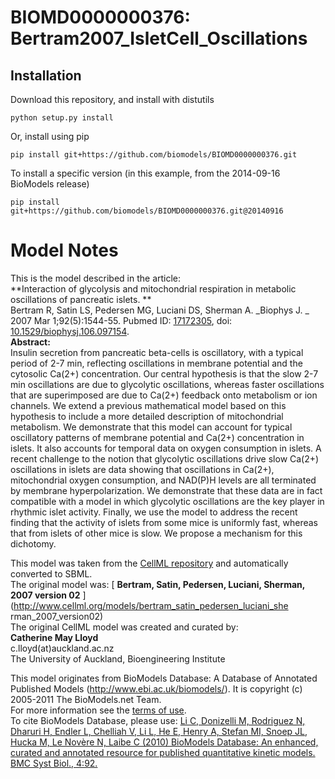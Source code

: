 # BIOMD0000000376: Bertram2007_IsletCell_Oscillations

## Installation

Download this repository, and install with distutils

`python setup.py install`

Or, install using pip

`pip install git+https://github.com/biomodels/BIOMD0000000376.git`

To install a specific version (in this example, from the 2014-09-16 BioModels release)

`pip install git+https://github.com/biomodels/BIOMD0000000376.git@20140916`


# Model Notes


This is the model described in the article:  
**Interaction of glycolysis and mitochondrial respiration in metabolic oscillations of pancreatic islets. **   
Bertram R, Satin LS, Pedersen MG, Luciani DS, Sherman A. _Biophys J. _ 2007
Mar 1;92(5):1544-55. Pubmed ID:
[17172305](http://www.ncbi.nlm.nih.gov/pubmed/17172305), doi:
[10.1529/biophysj.106.097154](http://dx.doi.org/10.1529/biophysj.106.097154).  
**Abstract:**   
Insulin secretion from pancreatic beta-cells is oscillatory, with a typical
period of 2-7 min, reflecting oscillations in membrane potential and the
cytosolic Ca(2+) concentration. Our central hypothesis is that the slow 2-7
min oscillations are due to glycolytic oscillations, whereas faster
oscillations that are superimposed are due to Ca(2+) feedback onto metabolism
or ion channels. We extend a previous mathematical model based on this
hypothesis to include a more detailed description of mitochondrial metabolism.
We demonstrate that this model can account for typical oscillatory patterns of
membrane potential and Ca(2+) concentration in islets. It also accounts for
temporal data on oxygen consumption in islets. A recent challenge to the
notion that glycolytic oscillations drive slow Ca(2+) oscillations in islets
are data showing that oscillations in Ca(2+), mitochondrial oxygen
consumption, and NAD(P)H levels are all terminated by membrane
hyperpolarization. We demonstrate that these data are in fact compatible with
a model in which glycolytic oscillations are the key player in rhythmic islet
activity. Finally, we use the model to address the recent finding that the
activity of islets from some mice is uniformly fast, whereas that from islets
of other mice is slow. We propose a mechanism for this dichotomy.

This model was taken from the [CellML
repository](http://www.cellml.org/models) and automatically converted to SBML.  
The original model was: [ **Bertram, Satin, Pedersen, Luciani, Sherman, 2007
version 02** ](http://www.cellml.org/models/bertram_satin_pedersen_luciani_she
rman_2007_version02)  
The original CellML model was created and curated by:  
**Catherine May Lloyd**   
c.lloyd(at)auckland.ac.nz  
The University of Auckland, Bioengineering Institute

This model originates from BioModels Database: A Database of Annotated
Published Models (http://www.ebi.ac.uk/biomodels/). It is copyright (c)
2005-2011 The BioModels.net Team.  
For more information see the [terms of
use](http://www.ebi.ac.uk/biomodels/legal.html).  
To cite BioModels Database, please use: [Li C, Donizelli M, Rodriguez N,
Dharuri H, Endler L, Chelliah V, Li L, He E, Henry A, Stefan MI, Snoep JL,
Hucka M, Le Novère N, Laibe C (2010) BioModels Database: An enhanced, curated
and annotated resource for published quantitative kinetic models. BMC Syst
Biol., 4:92.](http://www.ncbi.nlm.nih.gov/pubmed/20587024)


